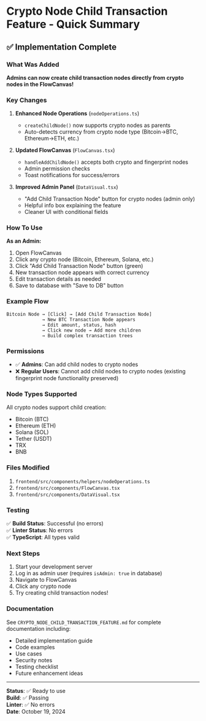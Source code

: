 # Crypto Node Child Transaction Feature - Quick Summary

## ✅ Implementation Complete

### What Was Added

**Admins can now create child transaction nodes directly from crypto nodes in the FlowCanvas!**

### Key Changes

1. **Enhanced Node Operations** (`nodeOperations.ts`)
   - `createChildNode()` now supports crypto nodes as parents
   - Auto-detects currency from crypto node type (Bitcoin→BTC, Ethereum→ETH, etc.)

2. **Updated FlowCanvas** (`FlowCanvas.tsx`)
   - `handleAddChildNode()` accepts both crypto and fingerprint nodes
   - Admin permission checks
   - Toast notifications for success/errors

3. **Improved Admin Panel** (`DataVisual.tsx`)
   - "Add Child Transaction Node" button for crypto nodes (admin only)
   - Helpful info box explaining the feature
   - Cleaner UI with conditional fields

### How To Use

**As an Admin:**

1. Open FlowCanvas
2. Click any crypto node (Bitcoin, Ethereum, Solana, etc.)
3. Click "Add Child Transaction Node" button (green)
4. New transaction node appears with correct currency
5. Edit transaction details as needed
6. Save to database with "Save to DB" button

### Example Flow

```
Bitcoin Node → [Click] → [Add Child Transaction Node] 
             → New BTC Transaction Node appears
             → Edit amount, status, hash
             → Click new node → Add more children
             → Build complex transaction trees
```

### Permissions

- ✅ **Admins**: Can add child nodes to crypto nodes
- ❌ **Regular Users**: Cannot add child nodes to crypto nodes (existing fingerprint node functionality preserved)

### Node Types Supported

All crypto nodes support child creation:
- Bitcoin (BTC)
- Ethereum (ETH)
- Solana (SOL)
- Tether (USDT)
- TRX
- BNB

### Files Modified

1. `frontend/src/components/helpers/nodeOperations.ts`
2. `frontend/src/components/FlowCanvas.tsx`
3. `frontend/src/components/DataVisual.tsx`

### Testing

✅ **Build Status**: Successful (no errors)  
✅ **Linter Status**: No errors  
✅ **TypeScript**: All types valid  

### Next Steps

1. Start your development server
2. Log in as admin user (requires `isAdmin: true` in database)
3. Navigate to FlowCanvas
4. Click any crypto node
5. Try creating child transaction nodes!

### Documentation

See `CRYPTO_NODE_CHILD_TRANSACTION_FEATURE.md` for complete documentation including:
- Detailed implementation guide
- Code examples
- Use cases
- Security notes
- Testing checklist
- Future enhancement ideas

---

**Status**: ✅ Ready to use  
**Build**: ✅ Passing  
**Linter**: ✅ No errors  
**Date**: October 19, 2024

